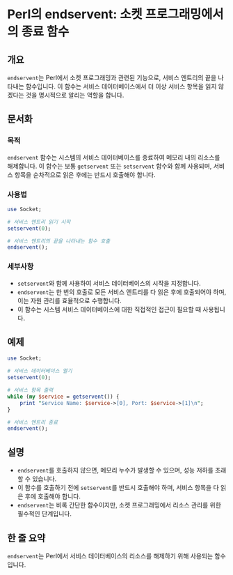 <!--
Meta Description: # Perl의 endservent: 소켓 프로그래밍에서의 종료 함수 ## 개요 `endservent`는 Perl에서 소켓 프로그래밍과 관련된 기능으로, 서비스 엔트리의 끝을 나타내는 함수입니다. 이 함수는 서비스 데이터베이스에서 더 이상 서비스 항목을 읽지 않겠다는 것...
Meta Keywords: 서비스, endservent, setservent, 함수는, service
-->

# Perl의 endservent: 소켓 프로그래밍에서의 종료 함수

## 개요
`endservent`는 Perl에서 소켓 프로그래밍과 관련된 기능으로, 서비스 엔트리의 끝을 나타내는 함수입니다. 이 함수는 서비스 데이터베이스에서 더 이상 서비스 항목을 읽지 않겠다는 것을 명시적으로 알리는 역할을 합니다.

## 문서화
### 목적
`endservent` 함수는 시스템의 서비스 데이터베이스를 종료하여 메모리 내의 리소스를 해제합니다. 이 함수는 보통 `getservent` 또는 `setservent` 함수와 함께 사용되며, 서비스 항목을 순차적으로 읽은 후에는 반드시 호출해야 합니다.

### 사용법
```perl
use Socket;

# 서비스 엔트리 읽기 시작
setservent(0);

# 서비스 엔트리의 끝을 나타내는 함수 호출
endservent();
```

### 세부사항
- `setservent`와 함께 사용하여 서비스 데이터베이스의 시작을 지정합니다.
- `endservent`는 한 번의 호출로 모든 서비스 엔트리를 다 읽은 후에 호출되어야 하며, 이는 자원 관리를 효율적으로 수행합니다.
- 이 함수는 시스템 서비스 데이터베이스에 대한 직접적인 접근이 필요할 때 사용됩니다.

## 예제
```perl
use Socket;

# 서비스 데이터베이스 열기
setservent(0);

# 서비스 항목 출력
while (my $service = getservent()) {
    print "Service Name: $service->[0], Port: $service->[1]\n";
}

# 서비스 엔트리 종료
endservent();
```

## 설명
- `endservent`를 호출하지 않으면, 메모리 누수가 발생할 수 있으며, 성능 저하를 초래할 수 있습니다.
- 이 함수를 호출하기 전에 `setservent`를 반드시 호출해야 하며, 서비스 항목을 다 읽은 후에 호출해야 합니다.
- `endservent`는 비록 간단한 함수이지만, 소켓 프로그래밍에서 리소스 관리를 위한 필수적인 단계입니다.

## 한 줄 요약
`endservent`는 Perl에서 서비스 데이터베이스의 리소스를 해제하기 위해 사용되는 함수입니다.